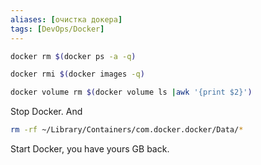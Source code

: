 ```yaml
---
aliases: [очистка докера]
tags: [DevOps/Docker]
---
```


```bash
docker rm $(docker ps -a -q)

docker rmi $(docker images -q)

docker volume rm $(docker volume ls |awk '{print $2}')
```

  
Stop Docker. And

```bash
rm -rf ~/Library/Containers/com.docker.docker/Data/*
```


Start Docker, you have yours GB back.

